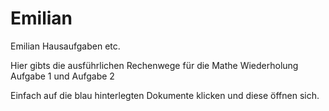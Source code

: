 # Emilian
Emilian Hausaufgaben etc. 

Hier gibts die ausführlichen Rechenwege für die Mathe Wiederholung Aufgabe 1 und Aufgabe 2

Einfach auf die blau hinterlegten Dokumente klicken und diese öffnen sich.

